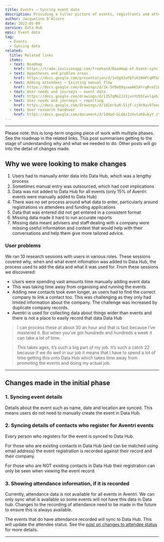 ```yaml
---
title: Events – Syncing event data
description: Providing a fuller picture of events, registrants and attendees by syncing data rather than relying on manual entry.
author: Jacqueline D'Alcorn
date: 2022-05-09
service: Data Hub
epic: Event data
tag:
  - Events
  - Syncing data
related:
  title: Related links
  items:
  - text: Roadmap
    href: https://trade.invisionapp.com/freehand/Roadmap-of-Event-sync-f12Fy8ipu
  - text: Hypotheses and problem areas
    href: https://docs.google.com/presentation/d/1vOg9JoFQfsK20mPCqMTGSVw6SrRgvXggmD33ZgNUYeg/edit#slide=id.g11409d3f6c2_1_0
  - text: Adding attendees – Existing manual flow
    href: https://docs.google.com/drawings/d/1k-5V9eQ9qswaAK5AYrqRcoZiL3NsvtGiR5c0eE0no8Y
  - text: User needs and journeys – event data
    href: https://docs.google.com/drawings/d/13S7qMo2JJ3jxnYU55Cwvlq4bIVHsLCGxE6nep4uuifE
  - text: User needs and journeys – reporting
    href: https://docs.google.com/drawings/d/1d2erkuN-51jF-zjXh9av97enqTFAuHqQI4hVWUBIC7k
  - text: User research handover
    href: https://docs.google.com/document/d/1dHod-GLdAzInVvCoh8ukyY_zYCP9OXf2NDVtNYz7Ao0/edit#
---
```


***
Please note: this is long-term ongoing piece of work with multiple phases. See the roadmap in the related links. This post summarises getting to the stage of understanding why and what we needed to do. Other posts will go into the detail of changes made.

## Why we were looking to make changes
1. Users had to manually enter data into Data Hub, which was a lengthy process
2. Sometimes manual entry was outsourced, which had cost implications
3. Data was not added to Data Hub for all events (only 15% of Aventri events were manually added to Data Hub)
4. There was no set process around what data to enter, particularly around registrations vs attendees and funding applications
5. Data that was entered did not get entered in a consistent format
6. Missing data made it hard to run accurate reports
7. Missing data meant advisers and staff dealing with a company were missing useful information and context that would help with their conversations and help them give more tailored advice.

### User problems
We ran 10 research sessions with users in various roles. These sessions covered why, when and what event infomation was added to Data Hub, the process used to add the data and what it was used for. From these sessions we discovered:

* Users were spending vast amounts time manually adding event data
* This was taking time away from organising and running the events
* Adding new contacts took even longer, as users had to find the correct company to link a contact too. This was challenging as they only had limited information about the company. The challenge was increased by duplicate company records.
* Aventri is used for collecting data about things wider than events and there is not a place to easily record that data Data Hub

> I can process these at about 30 an hour and that is fast because I’ve mastered it. But when you’ve got hundreds and hundreds a week it can take a lot of time.

> This takes ages, it’s such a big part of my job. It’s such a catch 22 because if we do well in our job it means that I have to spend a lot of time getting this onto Data Hub which takes time away from promoting the events and doing my actual job.

***
## Changes made in the initial phase
### 1. Syncing event details
Details about the event such as name, date and location are synced. This means users do not need to manually create the event in Data Hub.

### 2. Syncing details of contacts who register for Aventri events
Every person who registers for the event is synced to Data Hub.

For those who are existing contacts in Data Hub (and can be matched using email address) the event registration is recorded against their record and their company.

For those who are NOT existing contacts in Data Hub their registration can only be seen when viewing the event record.

### 3. Showing attendance information, if it is recorded
Currently, attendance data is not available for all events in Aventri. We can only sync what is available so some events will not have this data in Data hub. Changes to the recording of attendance need to be made in the future to ensure this is always available.

The events that do have attendance recorded will sync to Data Hub. This will update the attendee status. See the [post on changes to attendee status](/data-hub/event-attendee-status/) for more details.

***
